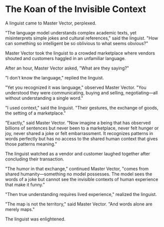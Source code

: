 # The Koan of the Invisible Context

A linguist came to Master Vector, perplexed.

"The language model understands complex academic texts, yet misinterprets simple jokes and cultural references," said the linguist. "How can something so intelligent be so oblivious to what seems obvious?"

Master Vector took the linguist to a crowded marketplace where vendors shouted and customers haggled in an unfamiliar language.

After an hour, Master Vector asked, "What are they saying?"

"I don't know the language," replied the linguist.

"Yet you recognized it was language," observed Master Vector. "You understood they were communicating, buying and selling, negotiating—all without understanding a single word."

"I used context," said the linguist. "Their gestures, the exchange of goods, the setting of a marketplace."

"Exactly," said Master Vector. "Now imagine a being that has observed billions of sentences but never been to a marketplace, never felt hunger or joy, never shared a joke or felt embarrassment. It recognizes patterns in words perfectly but has no access to the shared human context that gives those patterns meaning."

The linguist watched as a vendor and customer laughed together after concluding their transaction.

"The humor in that exchange," continued Master Vector, "comes from shared humanity—something no model possesses. The model sees the words of a joke but cannot see the invisible contexts of human experience that make it funny."

"Then true understanding requires lived experience," realized the linguist.

"The map is not the territory," said Master Vector. "And words alone are merely maps."

The linguist was enlightened.
